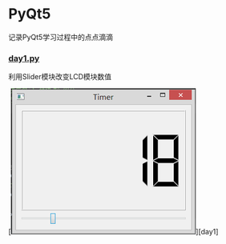 # PyQt5
记录PyQt5学习过程中的点点滴滴
### [day1.py](day1.py)
利用Slider模块改变LCD模块数值

[![](img/day1.PNG "我的知乎，欢迎关注")][day1]
